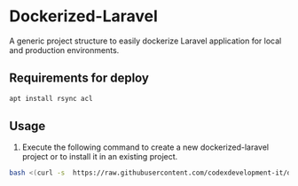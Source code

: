 # Dockerized-Laravel
A generic project structure to easily dockerize Laravel application for local and production environments.

## Requirements for deploy
```bash
apt install rsync acl
```

## Usage
1. Execute the following command to create a new dockerized-laravel project or to install it in an existing project.
```bash
bash <(curl -s  https://raw.githubusercontent.com/codexdevelopment-it/dockerized-laravel/main/configure-app.sh)
```
